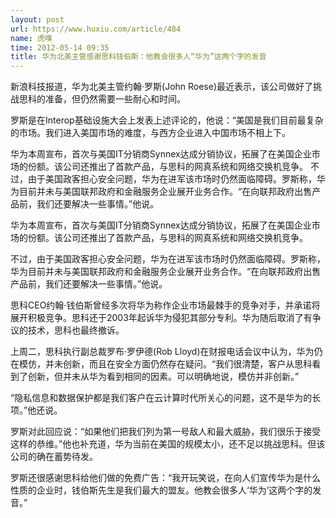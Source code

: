```yaml
---
layout: post
url: https://www.huxiu.com/article/484
name: 虎嗅
time: 2012-05-14 09:35
title: 华为北美主管感谢思科钱伯斯：他教会很多人“华为”这两个字的发音
---
```

新浪科技报道，华为北美主管约翰·罗斯(John Roese)最近表示，该公司做好了挑战思科的准备，但仍然需要一些耐心和时间。

罗斯是在Interop基础设施大会上发表上述评论的，他说：“美国是我们目前最复杂的市场。我们进入美国市场的难度，与西方企业进入中国市场不相上下。

华为本周宣布，首次与美国IT分销商Synnex达成分销协议，拓展了在美国企业市场的份额。该公司还推出了首款产品，与思科的网真系统和网络交换机竞争。 不过，由于美国政客担心安全问题，华为在进军该市场时仍然面临障碍。罗斯称，华为目前并未与美国联邦政府和金融服务企业展开业务合作。“在向联邦政府出售产品前，我们还要解决一些事情。”他说。

华为本周宣布，首次与美国IT分销商Synnex达成分销协议，拓展了在美国企业市场的份额。该公司还推出了首款产品，与思科的网真系统和网络交换机竞争。

不过，由于美国政客担心安全问题，华为在进军该市场时仍然面临障碍。罗斯称，华为目前并未与美国联邦政府和金融服务企业展开业务合作。“在向联邦政府出售产品前，我们还要解决一些事情。”他说。

思科CEO约翰·钱伯斯曾经多次将华为称作企业市场最棘手的竞争对手，并承诺将展开积极竞争。思科还于2003年起诉华为侵犯其部分专利。华为随后取消了有争议的技术，思科也最终撤诉。

上周二，思科执行副总裁罗布·罗伊德(Rob Lloyd)在财报电话会议中认为，华为仍在模仿，并未创新，而且在安全方面仍然存在疑问。“我们很清楚，客户从思科看到了创新，但并未从华为看到相同的因素。可以明确地说，模仿并非创新。”

“隐私信息和数据保护都是我们客户在云计算时代所关心的问题，这不是华为的长项。”他还说。

罗斯对此回应说：“如果他们把我们列为第一号敌人和最大威胁，我们很乐于接受这样的恭维。”他也补充道，华为当前在美国的规模太小，还不足以挑战思科。但该公司的确在蓄势待发。

罗斯还很感谢思科给他们做的免费广告：“我开玩笑说，在向人们宣传华为是什么性质的企业时，钱伯斯先生是我们最大的盟友。他教会很多人‘华为’这两个字的发音。”

